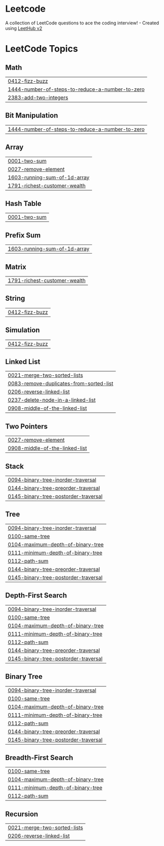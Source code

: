 # Leetcode
A collection of LeetCode questions to ace the coding interview! - Created using [LeetHub v2](https://github.com/arunbhardwaj/LeetHub-2.0)

<!---LeetCode Topics Start-->
# LeetCode Topics
## Math
|  |
| ------- |
| [0412-fizz-buzz](https://github.com/mahesa005/Leetcode/tree/master/0412-fizz-buzz) |
| [1444-number-of-steps-to-reduce-a-number-to-zero](https://github.com/mahesa005/Leetcode/tree/master/1444-number-of-steps-to-reduce-a-number-to-zero) |
| [2383-add-two-integers](https://github.com/mahesa005/Leetcode/tree/master/2383-add-two-integers) |
## Bit Manipulation
|  |
| ------- |
| [1444-number-of-steps-to-reduce-a-number-to-zero](https://github.com/mahesa005/Leetcode/tree/master/1444-number-of-steps-to-reduce-a-number-to-zero) |
## Array
|  |
| ------- |
| [0001-two-sum](https://github.com/mahesa005/Leetcode/tree/master/0001-two-sum) |
| [0027-remove-element](https://github.com/mahesa005/Leetcode/tree/master/0027-remove-element) |
| [1603-running-sum-of-1d-array](https://github.com/mahesa005/Leetcode/tree/master/1603-running-sum-of-1d-array) |
| [1791-richest-customer-wealth](https://github.com/mahesa005/Leetcode/tree/master/1791-richest-customer-wealth) |
## Hash Table
|  |
| ------- |
| [0001-two-sum](https://github.com/mahesa005/Leetcode/tree/master/0001-two-sum) |
## Prefix Sum
|  |
| ------- |
| [1603-running-sum-of-1d-array](https://github.com/mahesa005/Leetcode/tree/master/1603-running-sum-of-1d-array) |
## Matrix
|  |
| ------- |
| [1791-richest-customer-wealth](https://github.com/mahesa005/Leetcode/tree/master/1791-richest-customer-wealth) |
## String
|  |
| ------- |
| [0412-fizz-buzz](https://github.com/mahesa005/Leetcode/tree/master/0412-fizz-buzz) |
## Simulation
|  |
| ------- |
| [0412-fizz-buzz](https://github.com/mahesa005/Leetcode/tree/master/0412-fizz-buzz) |
## Linked List
|  |
| ------- |
| [0021-merge-two-sorted-lists](https://github.com/mahesa005/Leetcode/tree/master/0021-merge-two-sorted-lists) |
| [0083-remove-duplicates-from-sorted-list](https://github.com/mahesa005/Leetcode/tree/master/0083-remove-duplicates-from-sorted-list) |
| [0206-reverse-linked-list](https://github.com/mahesa005/Leetcode/tree/master/0206-reverse-linked-list) |
| [0237-delete-node-in-a-linked-list](https://github.com/mahesa005/Leetcode/tree/master/0237-delete-node-in-a-linked-list) |
| [0908-middle-of-the-linked-list](https://github.com/mahesa005/Leetcode/tree/master/0908-middle-of-the-linked-list) |
## Two Pointers
|  |
| ------- |
| [0027-remove-element](https://github.com/mahesa005/Leetcode/tree/master/0027-remove-element) |
| [0908-middle-of-the-linked-list](https://github.com/mahesa005/Leetcode/tree/master/0908-middle-of-the-linked-list) |
## Stack
|  |
| ------- |
| [0094-binary-tree-inorder-traversal](https://github.com/mahesa005/Leetcode/tree/master/0094-binary-tree-inorder-traversal) |
| [0144-binary-tree-preorder-traversal](https://github.com/mahesa005/Leetcode/tree/master/0144-binary-tree-preorder-traversal) |
| [0145-binary-tree-postorder-traversal](https://github.com/mahesa005/Leetcode/tree/master/0145-binary-tree-postorder-traversal) |
## Tree
|  |
| ------- |
| [0094-binary-tree-inorder-traversal](https://github.com/mahesa005/Leetcode/tree/master/0094-binary-tree-inorder-traversal) |
| [0100-same-tree](https://github.com/mahesa005/Leetcode/tree/master/0100-same-tree) |
| [0104-maximum-depth-of-binary-tree](https://github.com/mahesa005/Leetcode/tree/master/0104-maximum-depth-of-binary-tree) |
| [0111-minimum-depth-of-binary-tree](https://github.com/mahesa005/Leetcode/tree/master/0111-minimum-depth-of-binary-tree) |
| [0112-path-sum](https://github.com/mahesa005/Leetcode/tree/master/0112-path-sum) |
| [0144-binary-tree-preorder-traversal](https://github.com/mahesa005/Leetcode/tree/master/0144-binary-tree-preorder-traversal) |
| [0145-binary-tree-postorder-traversal](https://github.com/mahesa005/Leetcode/tree/master/0145-binary-tree-postorder-traversal) |
## Depth-First Search
|  |
| ------- |
| [0094-binary-tree-inorder-traversal](https://github.com/mahesa005/Leetcode/tree/master/0094-binary-tree-inorder-traversal) |
| [0100-same-tree](https://github.com/mahesa005/Leetcode/tree/master/0100-same-tree) |
| [0104-maximum-depth-of-binary-tree](https://github.com/mahesa005/Leetcode/tree/master/0104-maximum-depth-of-binary-tree) |
| [0111-minimum-depth-of-binary-tree](https://github.com/mahesa005/Leetcode/tree/master/0111-minimum-depth-of-binary-tree) |
| [0112-path-sum](https://github.com/mahesa005/Leetcode/tree/master/0112-path-sum) |
| [0144-binary-tree-preorder-traversal](https://github.com/mahesa005/Leetcode/tree/master/0144-binary-tree-preorder-traversal) |
| [0145-binary-tree-postorder-traversal](https://github.com/mahesa005/Leetcode/tree/master/0145-binary-tree-postorder-traversal) |
## Binary Tree
|  |
| ------- |
| [0094-binary-tree-inorder-traversal](https://github.com/mahesa005/Leetcode/tree/master/0094-binary-tree-inorder-traversal) |
| [0100-same-tree](https://github.com/mahesa005/Leetcode/tree/master/0100-same-tree) |
| [0104-maximum-depth-of-binary-tree](https://github.com/mahesa005/Leetcode/tree/master/0104-maximum-depth-of-binary-tree) |
| [0111-minimum-depth-of-binary-tree](https://github.com/mahesa005/Leetcode/tree/master/0111-minimum-depth-of-binary-tree) |
| [0112-path-sum](https://github.com/mahesa005/Leetcode/tree/master/0112-path-sum) |
| [0144-binary-tree-preorder-traversal](https://github.com/mahesa005/Leetcode/tree/master/0144-binary-tree-preorder-traversal) |
| [0145-binary-tree-postorder-traversal](https://github.com/mahesa005/Leetcode/tree/master/0145-binary-tree-postorder-traversal) |
## Breadth-First Search
|  |
| ------- |
| [0100-same-tree](https://github.com/mahesa005/Leetcode/tree/master/0100-same-tree) |
| [0104-maximum-depth-of-binary-tree](https://github.com/mahesa005/Leetcode/tree/master/0104-maximum-depth-of-binary-tree) |
| [0111-minimum-depth-of-binary-tree](https://github.com/mahesa005/Leetcode/tree/master/0111-minimum-depth-of-binary-tree) |
| [0112-path-sum](https://github.com/mahesa005/Leetcode/tree/master/0112-path-sum) |
## Recursion
|  |
| ------- |
| [0021-merge-two-sorted-lists](https://github.com/mahesa005/Leetcode/tree/master/0021-merge-two-sorted-lists) |
| [0206-reverse-linked-list](https://github.com/mahesa005/Leetcode/tree/master/0206-reverse-linked-list) |
<!---LeetCode Topics End-->